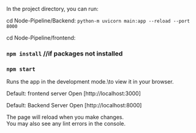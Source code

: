 In the project directory, you can run:

cd Node-Pipeline/Backend:
`python-m uvicorn main:app --reload --port 8000`

cd Node-Pipeline/frontend:
### `npm install` //if packages not installed

### `npm start`

Runs the app in the development mode.\to view it in your browser.

Default: frontend server
Open [http://localhost:3000] 

Default: Backend Server
Open [http://localhost:8000]

The page will reload when you make changes.\
You may also see any lint errors in the console.

